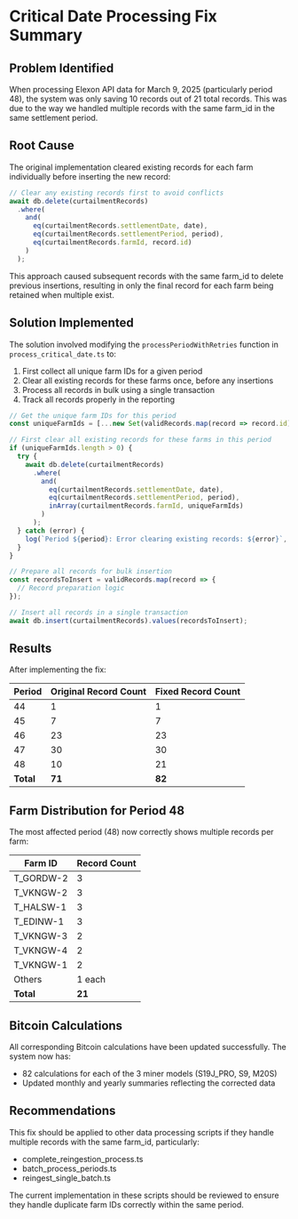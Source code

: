 # Critical Date Processing Fix Summary

## Problem Identified
When processing Elexon API data for March 9, 2025 (particularly period 48), the system was only saving 10 records out of 21 total records. This was due to the way we handled multiple records with the same farm_id in the same settlement period.

## Root Cause
The original implementation cleared existing records for each farm individually before inserting the new record:

```typescript
// Clear any existing records first to avoid conflicts
await db.delete(curtailmentRecords)
  .where(
    and(
      eq(curtailmentRecords.settlementDate, date),
      eq(curtailmentRecords.settlementPeriod, period),
      eq(curtailmentRecords.farmId, record.id)
    )
  );
```

This approach caused subsequent records with the same farm_id to delete previous insertions, resulting in only the final record for each farm being retained when multiple exist.

## Solution Implemented
The solution involved modifying the `processPeriodWithRetries` function in `process_critical_date.ts` to:

1. First collect all unique farm IDs for a given period
2. Clear all existing records for these farms once, before any insertions
3. Process all records in bulk using a single transaction
4. Track all records properly in the reporting

```typescript
// Get the unique farm IDs for this period
const uniqueFarmIds = [...new Set(validRecords.map(record => record.id))];

// First clear all existing records for these farms in this period
if (uniqueFarmIds.length > 0) {
  try {
    await db.delete(curtailmentRecords)
      .where(
        and(
          eq(curtailmentRecords.settlementDate, date),
          eq(curtailmentRecords.settlementPeriod, period),
          inArray(curtailmentRecords.farmId, uniqueFarmIds)
        )
      );
  } catch (error) {
    log(`Period ${period}: Error clearing existing records: ${error}`, "error");
  }
}

// Prepare all records for bulk insertion
const recordsToInsert = validRecords.map(record => {
  // Record preparation logic
});

// Insert all records in a single transaction
await db.insert(curtailmentRecords).values(recordsToInsert);
```

## Results
After implementing the fix:

| Period | Original Record Count | Fixed Record Count |
|--------|------------------------|-------------------|
| 44     | 1                      | 1                 |
| 45     | 7                      | 7                 |
| 46     | 23                     | 23                |
| 47     | 30                     | 30                |
| 48     | 10                     | 21                |
| **Total** | **71**                  | **82**            |

## Farm Distribution for Period 48
The most affected period (48) now correctly shows multiple records per farm:

| Farm ID    | Record Count |
|------------|--------------|
| T_GORDW-2  | 3            |
| T_VKNGW-2  | 3            |
| T_HALSW-1  | 3            |
| T_EDINW-1  | 3            |
| T_VKNGW-3  | 2            |
| T_VKNGW-4  | 2            |
| T_VKNGW-1  | 2            |
| Others     | 1 each       |
| **Total**  | **21**       |

## Bitcoin Calculations
All corresponding Bitcoin calculations have been updated successfully. The system now has:
- 82 calculations for each of the 3 miner models (S19J_PRO, S9, M20S)
- Updated monthly and yearly summaries reflecting the corrected data

## Recommendations
This fix should be applied to other data processing scripts if they handle multiple records with the same farm_id, particularly:
- complete_reingestion_process.ts
- batch_process_periods.ts
- reingest_single_batch.ts

The current implementation in these scripts should be reviewed to ensure they handle duplicate farm IDs correctly within the same period.